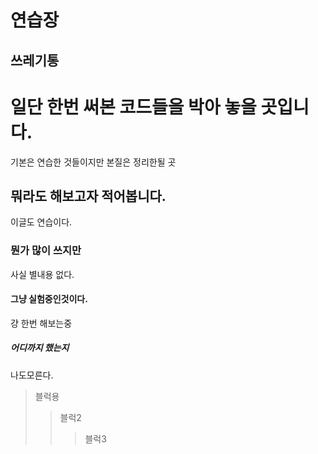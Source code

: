  연습장
 =
 쓰레기통
--
# 일단 한번 써본 코드들을 박아 놓을 곳입니다.
기본은 연습한 것들이지만 본질은 정리한될 곳
## 뭐라도 해보고자 적어봅니다. 
이글도 연습이다.
### 뭔가 많이 쓰지만
사실 별내용 없다.
#### 그냥 실험중인것이다.
걍 한번 해보는중
##### 어디까지 했는지
나도모른다.

> 블럭용
> >블럭2
> >>블럭3
> >>
